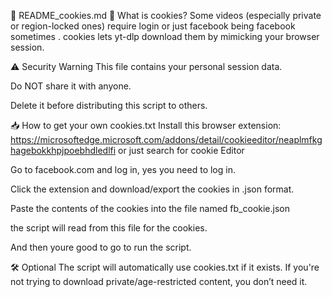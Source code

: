 📄 README_cookies.md
🍪 What is cookies?
Some videos (especially private or region-locked ones) require login or just facebook being facebook sometimes . cookies lets yt-dlp download them by mimicking your browser session.

⚠️ Security Warning
This file contains your personal session data.

Do NOT share it with anyone.

Delete it before distributing this script to others.

📥 How to get your own cookies.txt
Install this browser extension:
https://microsoftedge.microsoft.com/addons/detail/cookieeditor/neaplmfkghagebokkhpjpoebhdledlfi
or 
just search for cookie Editor

Go to facebook.com and log in, yes you need to log in.

Click the extension and download/export the cookies in .json format.

Paste the contents of the cookies into the file named fb_cookie.json

the script will read from this file for the cookies.

And then youre good to go to run the script.

🛠️ Optional
The script will automatically use cookies.txt if it exists. If you're not trying to download private/age-restricted content, you don’t need it.


